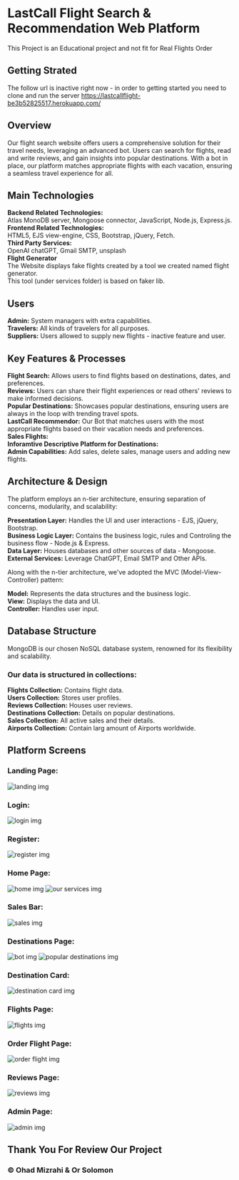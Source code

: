 # LastCall Flight Search & Recommendation Web Platform
This Project is an Educational project and not fit for Real Flights Order

## Getting Strated
The follow url is inactive right now - in order to getting started you need to clone and run the server
https://lastcallflight-be3b52825517.herokuapp.com/

## Overview

Our flight search website offers users a comprehensive solution for their travel needs, leveraging an advanced bot. Users can search for flights, read and write reviews, and gain insights into popular destinations. With a bot in place, our platform matches appropriate flights with each vacation, ensuring a seamless travel experience for all.

## Main Technologies
**Backend Related Technologies:**  
Atlas MonoDB server, Mongoose connector, JavaScript, Node.js, Express.js.  
**Frontend Related Technologies:**  
HTML5, EJS view-engine, CSS, Bootstrap, jQuery, Fetch.  
**Third Party Services:**  
OpenAI chatGPT, Gmail SMTP, unsplash  
**Flight Generator**  
The Website displays fake flights created by a tool we created named flight generator.  
This tool (under services folder) is based on faker lib.  

## Users

**Admin:** System managers with extra capabilities.  
**Travelers:** All kinds of travelers for all purposes.  
**Suppliers:** Users allowed to supply new flights - inactive feature and user.  

## Key Features & Processes

**Flight Search:** Allows users to find flights based on destinations, dates, and preferences.  
**Reviews:** Users can share their flight experiences or read others' reviews to make informed decisions.  
**Popular Destinations:** Showcases popular destinations, ensuring users are always in the loop with trending travel spots.  
**LastCall Recommendor:** Our Bot that matches users with the most appropriate flights based on their vacation needs and preferences.  
**Sales Flights:**  
**Inforamtive Descriptive Platform for Destinations:**  
**Admin Capabilities:** Add sales, delete sales, manage users and adding new flights.    

## Architecture & Design

The platform employs an n-tier architecture, ensuring separation of concerns, modularity, and scalability:

**Presentation Layer:** Handles the UI and user interactions - EJS, jQuery, Bootstrap.  
**Business Logic Layer:** Contains the business logic, rules and Controling the business flow - Node.js & Express.   
**Data Layer:** Houses databases and other sources of data - Mongoose.    
**External Services:** Leverage ChatGPT, Email SMTP and Other APIs.  

Along with the n-tier architecture, we've adopted the MVC (Model-View-Controller) pattern:

**Model:** Represents the data structures and the business logic.  
**View:** Displays the data and UI.  
**Controller:** Handles user input.  

## Database Structure

MongoDB is our chosen NoSQL database system, renowned for its flexibility and scalability.  

### Our data is structured in collections:

**Flights Collection:** Contains flight data.  
**Users Collection:** Stores user profiles.  
**Reviews Collection:** Houses user reviews.  
**Destinations Collection:** Details on popular destinations.  
**Sales Collection:** All active sales and their details.  
**Airports Collection:** Contain larg amount of Airports worldwide.  

## Platform Screens

### Landing Page:
![landing img](readmeIMGs/landing.png)
### Login:
![login img](readmeIMGs/login.png)
### Register:
![register img](readmeIMGs/register.png)
### Home Page:
![home img](readmeIMGs/home.png)
![our services img](readmeIMGs/our_services.png)
### Sales Bar:
![sales img](readmeIMGs/sales.png)
### Destinations Page:
![bot img](readmeIMGs/bot.png)
![popular destinations img](readmeIMGs/dest.png)
### Destination Card:
![destination card img](readmeIMGs/dest_card.png)
### Flights Page:
![flights img](readmeIMGs/flights.png)
### Order Flight Page:
![order flight img](readmeIMGs/order_flight.png)
### Reviews Page:
![reviews img](readmeIMGs/reviews.png)
### Admin Page:
![admin img](readmeIMGs/admin.png)
## Thank You For Review Our Project

### &copy; Ohad Mizrahi & Or Solomon 





